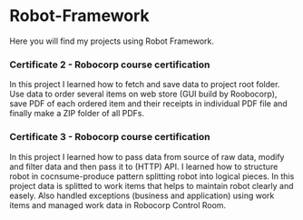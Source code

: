 # Robot-Framework
Here you will find my projects using Robot Framework.

### Certificate 2 - Robocorp course certification
In this project I learned how to fetch and save data to project root folder. Use data to order several items on web store (GUI build by Roobocorp), save PDF of each ordered item and their receipts in individual PDF file and finally make a ZIP folder of all PDFs. 

### Certificate 3 - Robocorp course certification
In this project I learned how to pass data from source of raw data, modify and filter data and then pass it to (HTTP) API. I learned how to structure robot in cocnsume-produce pattern splitting robot into logical pieces. In this project data is splitted to work items that helps to maintain robot clearly and easely. Also handled exceptions (business and application) using work items and managed work data in Robocorp Control Room. 
